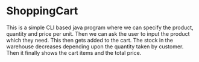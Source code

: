 # ShoppingCart
This is a simple CLI based java program where we can specify the product, quantity and price per unit. Then we can ask the user to input the product which they need. This then gets added to the cart. The stock in the warehouse decreases depending upon the quantity taken by customer. Then it finally shows the cart items and the total price.
